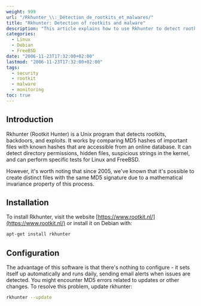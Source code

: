 ```yaml
---
weight: 999
url: "/Rkhunter_\\:_Détection_de_rootkits_et_malwares/"
title: "Rkhunter: Detection of rootkits and malware"
description: "This article explains how to use Rkhunter to detect rootkits, backdoors and malware on Unix systems by comparing MD5 hashes of important files against a database of known values."
categories: 
  - Linux
  - Debian
  - FreeBSD
date: "2006-11-23T17:32:00+02:00"
lastmod: "2006-11-23T17:32:00+02:00"
tags:
  - security
  - rootkit
  - malware
  - monitoring
toc: true
---
```


## Introduction

Rkhunter (Rootkit Hunter) is a Unix program that detects rootkits, backdoors, and exploits. It works by comparing MD5 hashes of important files with known hashes that are accessible from an online database. It can detect directory permissions, hidden files, suspicious strings in the kernel, and can perform specific tests for Linux and FreeBSD.

However, it's worth noting that since 2005, we've known that it's possible to create distinct files with the same MD5 signature due to a mathematical invariance property of this process.

## Installation

To install Rkhunter, visit the website [https://www.rootkit.nl/](https://www.rootkit.nl/) or install it on Debian with:

```bash
apt-get install rkhunter
```

## Configuration

The advantage of this software is that there's nothing to configure - it sets itself up automatically and runs daily, sending email alerts when issues are detected. You might encounter MD5 errors related to updates or other changes. To resolve this problem, update rkhunter:

```bash
rkhunter --update
```
